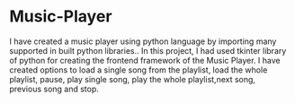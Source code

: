 # Music-Player
I have created a music player using python language by importing many supported in built python libraries.. In this project, I had used tkinter library of python for creating the frontend framework of the Music Player. I have created options to load a single song from the playlist, load the whole playlist, pause, play single song, play the whole playlist,next song, previous song and stop.
